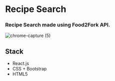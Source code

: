 # Recipe Search
### Recipe Search made using Food2Fork API. 
![chrome-capture (5)](https://user-images.githubusercontent.com/50359290/68433782-ad846780-01b7-11ea-98db-a81c95875061.gif)

## Stack
- React.js
- CSS + Bootstrap
- HTML5

